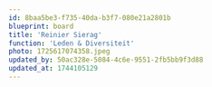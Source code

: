```yaml
---
id: 8baa5be3-f735-40da-b3f7-080e21a2801b
blueprint: board
title: 'Reinier Sierag'
function: 'Leden & Diversiteit'
photo: 1725617074358.jpeg
updated_by: 50ac328e-5084-4c6e-9551-2fb5bb9f3d88
updated_at: 1744105129
---
```


